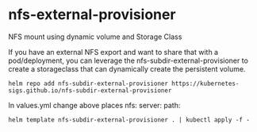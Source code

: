 # nfs-external-provisioner
NFS mount using dynamic volume and Storage Class

If you have an external NFS export and want to share that with a pod/deployment, you can leverage the nfs-subdir-external-provisioner to create a storageclass that can dynamically create the persistent volume.

```helm
helm repo add nfs-subdir-external-provisioner https://kubernetes-sigs.github.io/nfs-subdir-external-provisioner
```

In values.yml change above places
nfs:
  server: <server>
  path: <path>


```helm
helm template nfs-subdir-external-provisioner . | kubectl apply -f -
```
